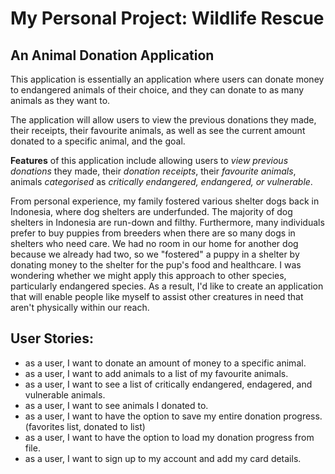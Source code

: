 # My Personal Project: Wildlife Rescue

## An Animal Donation Application
This application is essentially an application where users can 
donate money to endangered animals of their choice, and they can donate to as many 
animals as they want to. 

The application will allow users to view the previous donations they made, their receipts,
their favourite animals, as well as see the current amount donated to a specific animal, and the goal.

**Features** of this application include allowing users to _view previous donations_ they made, 
their _donation receipts_, their _favourite animals_, animals _categorised_ 
as *critically endangered, endangered, or vulnerable*.

From personal experience, my family fostered various shelter dogs back in Indonesia, 
where dog shelters are underfunded. The majority of dog shelters in Indonesia are 
run-down and filthy. Furthermore, many individuals prefer to buy puppies from breeders 
when there are so many dogs in shelters who need care. We had no room in our home for 
another dog because we already had two, so we "fostered" a puppy in a shelter by donating money to 
the shelter for the pup's food and healthcare. I was wondering whether we might apply this approach to other species, 
particularly endangered species. As a result, I'd like to create an application that will enable people 
like myself to assist other creatures in need that aren't physically within our reach.

## User Stories:
- as a user, I want to donate an amount of money to a specific animal.
- as a user, I want to add animals to a list of my favourite animals.
- as a user, I want to see a list of critically endangered, endagered, and vulnerable animals.
- as a user, I want to see animals I donated to.
- as a user, I want to have the option to save my entire donation progress. (favorites list, donated to list)
- as a user, I want to have the option to load my donation progress from file.
- as a user, I want to sign up to my account and add my card details.

